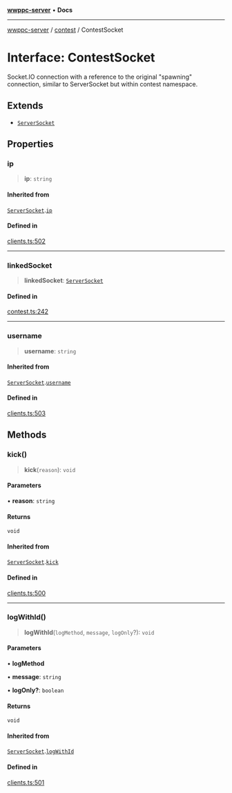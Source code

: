 [**wwppc-server**](../../README.md) • **Docs**

***

[wwppc-server](../../modules.md) / [contest](../README.md) / ContestSocket

# Interface: ContestSocket

Socket.IO connection with a reference to the original "spawning" connection, similar to ServerSocket but within contest namespace.

## Extends

- [`ServerSocket`](../../clients/interfaces/ServerSocket.md)

## Properties

### ip

> **ip**: `string`

#### Inherited from

[`ServerSocket`](../../clients/interfaces/ServerSocket.md).[`ip`](../../clients/interfaces/ServerSocket.md#ip)

#### Defined in

[clients.ts:502](https://github.com/WWPPC/WWPPC-server/blob/96bcc74e00ec496e35202c4bddfc3a060fa4a556/src/clients.ts#L502)

***

### linkedSocket

> **linkedSocket**: [`ServerSocket`](../../clients/interfaces/ServerSocket.md)

#### Defined in

[contest.ts:242](https://github.com/WWPPC/WWPPC-server/blob/96bcc74e00ec496e35202c4bddfc3a060fa4a556/src/contest.ts#L242)

***

### username

> **username**: `string`

#### Inherited from

[`ServerSocket`](../../clients/interfaces/ServerSocket.md).[`username`](../../clients/interfaces/ServerSocket.md#username)

#### Defined in

[clients.ts:503](https://github.com/WWPPC/WWPPC-server/blob/96bcc74e00ec496e35202c4bddfc3a060fa4a556/src/clients.ts#L503)

## Methods

### kick()

> **kick**(`reason`): `void`

#### Parameters

• **reason**: `string`

#### Returns

`void`

#### Inherited from

[`ServerSocket`](../../clients/interfaces/ServerSocket.md).[`kick`](../../clients/interfaces/ServerSocket.md#kick)

#### Defined in

[clients.ts:500](https://github.com/WWPPC/WWPPC-server/blob/96bcc74e00ec496e35202c4bddfc3a060fa4a556/src/clients.ts#L500)

***

### logWithId()

> **logWithId**(`logMethod`, `message`, `logOnly`?): `void`

#### Parameters

• **logMethod**

• **message**: `string`

• **logOnly?**: `boolean`

#### Returns

`void`

#### Inherited from

[`ServerSocket`](../../clients/interfaces/ServerSocket.md).[`logWithId`](../../clients/interfaces/ServerSocket.md#logwithid)

#### Defined in

[clients.ts:501](https://github.com/WWPPC/WWPPC-server/blob/96bcc74e00ec496e35202c4bddfc3a060fa4a556/src/clients.ts#L501)
